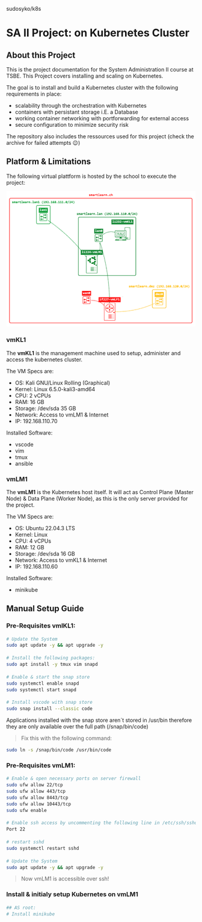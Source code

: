 sudosyko/k8s
# SA II Project: on Kubernetes Cluster 

## About this Project 

This is the project documentation for the System Administration II course at TSBE. 
This Project covers installing and scaling  on Kubernetes. 

The goal is to install and build a Kubernetes cluster with the following requirements in place:
* scalability through the orchestration with Kubernetes
* containers with persistant storage i.E. a Database
* working container networking with portforwarding for external access
* secure configuration to minimize security risk

The repository also includes the ressources used for this project (check the archive for failed attempts 😉)

## Platform & Limitations

The following virtual plattform is hosted by the school to execute the project:

![smart-learn-plan](/Docs/Pictures/smart_learn_refference.png)

### vmKL1
The **vmKL1** is the management machine used to setup, administer and access the kubernetes cluster.

The VM Specs are:
* OS: Kali GNU/Linux Rolling (Graphical)
* Kernel: Linux 6.5.0-kali3-amd64
* CPU: 2 vCPUs
* RAM: 16 GB
* Storage: /dev/sda 35 GB 
* Network: Access to vmLM1 & Internet
* IP: 192.168.110.70

Installed Software:

* vscode
* vim
* tmux
* ansible

### vmLM1
The **vmLM1** is the Kubernetes host itself. It will act as Control Plane (Master Node) & Data Plane (Worker Node), as this is the only server provided for the project.

The VM Specs are:
* OS: Ubuntu 22.04.3 LTS
* Kernel: Linux 
* CPU: 4 vCPUs
* RAM: 12 GB
* Storage: /dev/sda 16 GB
* Network: Access to vmKL1 & Internet
* IP: 192.168.110.60

Installed Software:

* minikube


## Manual Setup Guide

### Pre-Requisites vmlKL1:

```bash
# Update the System
sudo apt update -y && apt upgrade -y

# Install the following packages:
sudo apt install -y tmux vim snapd

# Enable & start the snap store
sudo systemctl enable snapd
sudo systemctl start snapd

# Install vscode with snap store
sudo snap install --classic code 
```

Applications installed with the snap store aren´t stored in /usr/bin therefore they are only available over the full path (/snap/bin/code)
>Fix this with the following command:
```bash
sudo ln -s /snap/bin/code /usr/bin/code
```

### Pre-Requisites vmLM1:

```bash
# Enable & open necessary ports on server firewall
sudo ufw allow 22/tcp
sudo ufw allow 443/tcp
sudo ufw allow 8443/tcp
sudo ufw allow 10443/tcp
sudo ufw enable

# Enable ssh access by uncommenting the following line in /etc/ssh/sshd_config
Port 22

# restart sshd
sudo systemctl restart sshd

# Update the System
sudo apt update -y && apt upgrade -y
```

> Now vmLM1 is accessible over ssh!

### Install & initialy setup Kubernetes on vmLM1

```bash
## AS root:
# Install minikube

```
